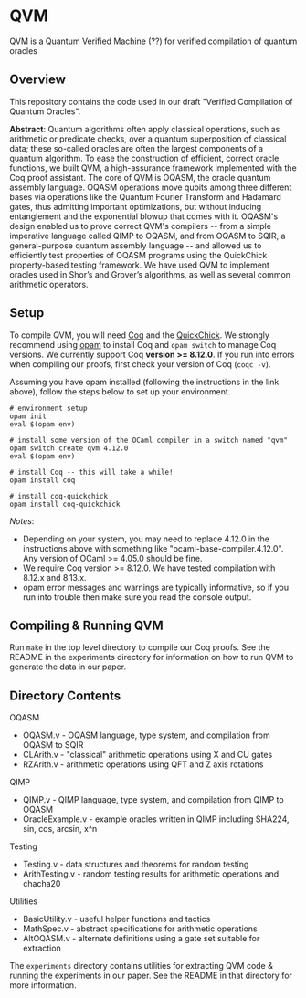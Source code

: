 # QVM

QVM is a Quantum Verified Machine (??) for verified compilation of quantum oracles

## Overview

This repository contains the code used in our draft "Verified Compilation of Quantum Oracles".

**Abstract**: Quantum algorithms often apply classical operations, such as arithmetic or predicate checks, over a quantum superposition of classical data; these so-called oracles are often the largest components of a quantum algorithm. To ease the construction of efficient, correct oracle functions, we built QVM, a high-assurance framework implemented with the Coq proof assistant. The core of QVM is OQASM, the oracle quantum assembly language. OQASM operations move qubits among three different bases via operations like the Quantum Fourier Transform and Hadamard gates, thus admitting important optimizations, but without inducing entanglement and the exponential blowup that comes with it. OQASM's design enabled us to prove correct QVM's compilers -- from a simple imperative language called QIMP to OQASM, and from OQASM to SQIR, a general-purpose quantum assembly language -- and allowed us to efficiently test properties of OQASM programs using the QuickChick property-based testing framework. We have used QVM to implement oracles used in Shor’s and Grover’s algorithms, as well as several common arithmetic operators. 

## Setup

To compile QVM, you will need [Coq](https://coq.inria.fr/) and the [QuickChick](https://github.com/QuickChick/QuickChick). We strongly recommend using [opam](https://opam.ocaml.org/doc/Install.html) to install Coq and `opam switch` to manage Coq versions. We currently support Coq **version >= 8.12.0**. If you run into errors when compiling our proofs, first check your version of Coq (`coqc -v`).

Assuming you have opam installed (following the instructions in the link above), follow the steps below to set up your environment.
```
# environment setup
opam init
eval $(opam env)

# install some version of the OCaml compiler in a switch named "qvm"
opam switch create qvm 4.12.0
eval $(opam env)

# install Coq -- this will take a while!
opam install coq

# install coq-quickchick
opam install coq-quickchick
```

*Notes*:
* Depending on your system, you may need to replace 4.12.0 in the instructions above with something like "ocaml-base-compiler.4.12.0". Any version of OCaml >= 4.05.0 should be fine. 
* We require Coq version >= 8.12.0. We have tested compilation with 8.12.x and 8.13.x.
* opam error messages and warnings are typically informative, so if you run into trouble then make sure you read the console output.

## Compiling & Running QVM

Run `make` in the top level directory to compile our Coq proofs. See the README in the experiments directory for information on how to run QVM to generate the data in our paper.

## Directory Contents

OQASM
* OQASM.v - OQASM language, type system, and compilation from OQASM to SQIR
* CLArith.v - "classical" arithmetic operations using X and CU gates
* RZArith.v - arithmetic operations using QFT and Z axis rotations

QIMP
* QIMP.v - QIMP language, type system, and compilation from QIMP to OQASM
* OracleExample.v - example oracles written in QIMP including SHA224, sin, cos, arcsin, x^n

Testing
* Testing.v - data structures and theorems for random testing
* ArithTesting.v - random testing results for arithmetic operations and chacha20

Utilities
* BasicUtility.v - useful helper functions and tactics
* MathSpec.v - abstract specifications for arithmetic operations
* AltOQASM.v - alternate definitions using a gate set suitable for extraction 

The `experiments` directory contains utilities for extracting QVM code & running the experiments in our paper. See the README in that directory for more information.
